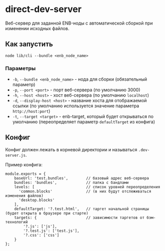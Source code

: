 # direct-dev-server
Веб-сервер для заданной ENB-ноды с автоматической сборкой при изменении исходных файлов.

## Как запустить
```
node lib/cli --bundle <enb_node_name>
```

### Параметры

- `-b`, `--bundle <enb_node_name>` - нода для сборки (обязательный параметр)
- `-p`, `--port <port>` - порт веб-сервера (по умолчанию 3000)
- `-h`, `--host <host>` - хост веб-сервера (по умолчанию `localhost`)
- `-d`, `--display-host <host>` - название хоста для отображаемой ссылки (по умолчанию используется значение параметра `http://host:port`)
- `-t`, `--target <target>` - enb-target, который будет открываться по умолчанию (переопределяет параметр `defaultTarget` из конфига)

## Конфиг
Конфиг должен лежать в корневой директории и называться `.dev-server.js`.

Пример конфига:
```
module.exports = {
    baseUrl: 'test.bundles',        // базовый адрес веб-сервера
    bundles: 'bundles',             // папка с бандлами
    levels: [                       // список уровней переопределения
      'common.blocks'               // (в них будут отслеживаться изменения файлов)  
      'desktop.blocks'
    ],     
    defaultTarget: '?.test.html',   // таргет начальной страницы (будет открыта в браузере при старте)
    targets: {                      // зависимости таргетов от бэм-технологий
        '?.js': ['js'],
        '?.test.js': ['test.js'],
        '?.css': ['css']
    }
};
```
